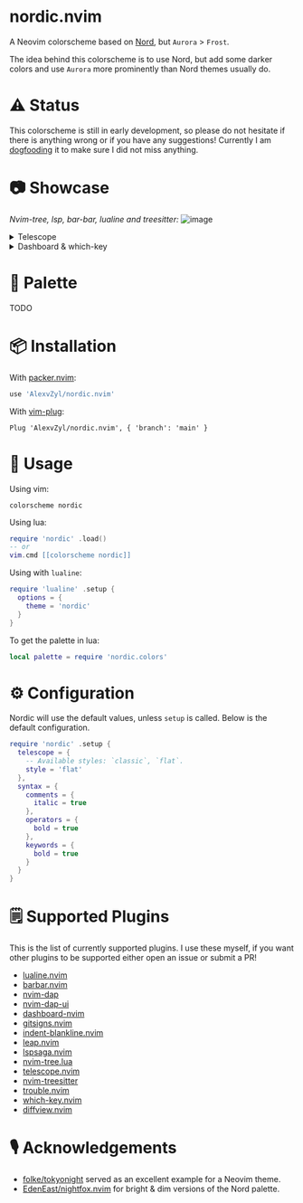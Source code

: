 # nordic.nvim

A Neovim colorscheme based on [Nord](https://www.nordtheme.com/), but `Aurora` > `Frost`.  

The idea behind this colorscheme is to use Nord, but add some darker colors and use `Aurora` more prominently than Nord themes usually do.

# ⚠️ Status

This colorscheme is still in early development, so please do not hesitate if there is anything wrong or if you have any suggestions!  Currently I am [dogfooding](https://en.wikipedia.org/wiki/Eating_your_own_dog_food) it to make sure I did not miss anything.

# 📷 Showcase

*Nvim-tree, lsp, bar-bar, lualine and treesitter:*
![image](https://user-images.githubusercontent.com/81622310/214097506-82207204-6622-4af7-832a-f35c42a067d9.png)

<details>
<summary>Telescope</summary>

*Flat:*
![image](https://user-images.githubusercontent.com/81622310/213918343-a4daac04-9e98-4ba1-89f8-0e8eb4b73c10.png)
*Classic:*
![image](https://user-images.githubusercontent.com/81622310/213974295-c9381a16-6f02-49dd-88b3-64f03ef9d5c7.png)

</details>

<details>
<summary>Dashboard & which-key</summary>

![image](https://user-images.githubusercontent.com/81622310/214096444-7b1c3b7c-59cc-4e71-be6d-8c30522cfe68.png)

</details>


# 🎨 Palette

TODO

# 📦 Installation

With [packer.nvim](https://github.com/wbthomason/packer.nvim):

```lua
use 'AlexvZyl/nordic.nvim'
```

With [vim-plug](https://github.com/junegunn/vim-plug):

```vim
Plug 'AlexvZyl/nordic.nvim', { 'branch': 'main' }
```

# 🚀 Usage

Using vim:

```vim
colorscheme nordic
```

Using lua:

```lua
require 'nordic' .load()
-- or
vim.cmd [[colorscheme nordic]]
```

Using with `lualine`:

```lua
require 'lualine' .setup {
  options = {
    theme = 'nordic'
  }
}
```

To get the palette in lua:

```lua
local palette = require 'nordic.colors' 
```

# ⚙️ Configuration

Nordic will use the default values, unless `setup` is called.  Below is the default configuration.

```lua
require 'nordic' .setup {
  telescope = {
    -- Available styles: `classic`, `flat`.
    style = 'flat'
  },
  syntax = {
    comments = {
      italic = true
    },
    operators = {
      bold = true
    },
    keywords = {
      bold = true
    }
  }
}
```

# 🗒️ Supported Plugins

This is the list of currently supported plugins.  I use these myself, if you want other plugins to be supported either open an issue or submit a PR!

- [lualine.nvim](https://github.com/nvim-lualine/lualine.nvim)
- [barbar.nvim](https://github.com/romgrk/barbar.nvim)
- [nvim-dap](https://github.com/mfussenegger/nvim-dap)
- [nvim-dap-ui](https://github.com/rcarriga/nvim-dap-ui)
- [dashboard-nvim](https://github.com/glepnir/dashboard-nvim)
- [gitsigns.nvim](https://github.com/lewis6991/gitsigns.nvim)
- [indent-blankline.nvim](https://github.com/lukas-reineke/indent-blankline.nvim)
- [leap.nvim](https://github.com/ggandor/leap.nvim)
- [lspsaga.nvim](https://github.com/glepnir/lspsaga.nvim)
- [nvim-tree.lua](https://github.com/nvim-tree/nvim-tree.lua)
- [telescope.nvim](https://github.com/nvim-telescope/telescope.nvim)
- [nvim-treesitter](https://github.com/nvim-treesitter/nvim-treesitter)
- [trouble.nvim](https://github.com/folke/trouble.nvim)
- [which-key.nvim](https://github.com/folke/which-key.nvim)
- [diffview.nvim](https://github.com/sindrets/diffview.nvim)

# 🎙️ Acknowledgements

- [folke/tokyonight](https://github.com/folke/tokyonight.nvim) served as an excellent example for a Neovim theme.
- [EdenEast/nightfox.nvim](https://github.com/EdenEast/nightfox.nvim) for bright & dim versions of the Nord palette.

